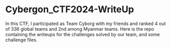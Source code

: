 # Cybergon_CTF2024-WriteUp
In this CTF, I participated as Team Cyborg with my friends and ranked 4 out of 336 global teams and 2nd among Myanmar teams.
Here is the repo containing the writeups for the challenges solved by our team, and some challenge files.
